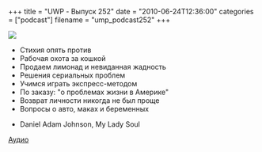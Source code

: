 +++
title = "UWP - Выпуск 252"
date = "2010-06-24T12:36:00"
categories = ["podcast"]
filename = "ump_podcast252"
+++

![](https://podcast.umputun.com/images/uwp/uwp252.jpg)


- Стихия опять против
- Рабочая охота за кошкой
- Продаем лимонад и невиданная жадность
- Решения сериальных проблем
- Учимся играть экспресс-методом
- По заказу: "о проблемах жизни в Америке"
- Возврат личности никогда не был проще
- Вопросы о авто, маках и беременных


* Daniel Adam Johnson, My Lady Soul

[Аудио](http://archive.rucast.net/uwp/media/ump_podcast252.mp3)
<audio src="http://archive.rucast.net/uwp/media/ump_podcast252.mp3" preload="none">